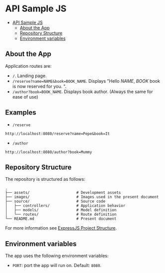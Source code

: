 # API Sample JS

- [API Sample JS](#api-sample-js)
  - [About the App](#about-the-app)
  - [Repository Structure](#repository-structure)
  - [Environment variables](#environment-variables)

## About the App

Application routes are:

- `/`. Landing page.
- `/reserve?name=NAME&book=BOOK_NAME`. Displays "Hello *NAME*, *BOOK* book is now reserved for you. ".
- `/author?book=BOOK_NAME`. Displays book author. (Always the same for ease of use)

## Examples

- `/reserve`
```
http://localhost:8080/reserve?name=Pepe&book=It
```

- `/author`
```
http://localhost:8080/author?book=Mummy
```


## Repository Structure

The repository is structured as follows:

```
.
├── assets/                     # Development assets
├── images/                     # Images used in the present document
├── source/                     # Source code
│   ├── controllers/            # Application behavior    
│   ├── models/                 # Model definition 
│   └── routes/                 # Route definition
└── README.md                   # Present document
```

For more information see [ExpressJS Project Structure](https://dev.to/brianemilius/expressjs-project-structure-2ka4).

## Environment variables

The app uses the following environment variables:

- `PORT`: port the app will run on. Default: `8080`.